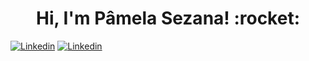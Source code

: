<h1 align="center">Hi, I'm Pâmela Sezana! :rocket:</h1>

[![Linkedin](https://img.shields.io/badge/-LinkedIn-blue?style=flat&logo=Linkedin&logoColor=white&link=https://linkedin.com/in/pamelasezana/)](https://www.linkedin.com/in/p%C3%A2mela-sezana-7a8b4b1aa/)
[![Linkedin](https://img.shields.io/badge/Gmail-D14836?style=for-the-badge&logo=gmail&logoColor=white&link=mailto:sezanapamela@gmail.com)](mailto:sezanapamela@gmail.com)
  
